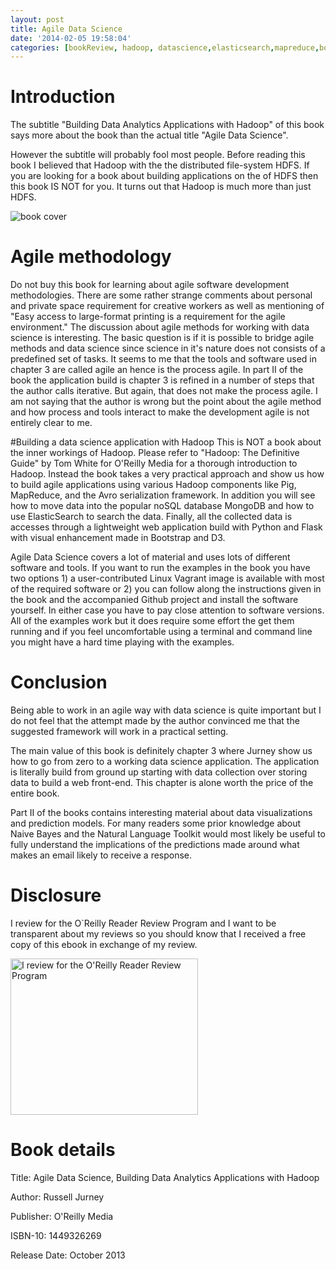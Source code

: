 ```yaml
---
layout: post
title: Agile Data Science
date: '2014-02-05 19:58:04'
categories: [bookReview, hadoop, datascience,elasticsearch,mapreduce,bootstrap,d3, dataAnalysis]
---
```

# Introduction
The subtitle "Building Data Analytics Applications with Hadoop" of this book says more about the book than the actual title "Agile Data Science". 

<!--more-->

However the subtitle will probably fool most people. Before reading this book I believed that Hadoop with the the distributed file-system HDFS. If you are looking for a book about building applications on the of HDFS then this book IS NOT for you. It turns out that Hadoop is much more than just HDFS. 

<img src="http://akamaicovers.oreilly.com/images/0636920025054/cat.gif" alt="book cover">

# Agile methodology
Do not buy this book for learning about agile software development methodologies. There are some rather strange comments about personal and private space requirement for creative workers as well as mentioning of "Easy access to large-format printing is a requirement for the agile environment." The discussion about agile methods for working with data science is interesting. The basic question is if it is possible to bridge agile methods and data science since science in it's nature does not consists of a predefined set of tasks. It seems to me that the tools and software used in chapter 3 are called agile an hence is the process agile. In part II of the book the application build is chapter 3 is refined in a number of steps that the author calls iterative. But again, that does not make the process agile. I am not saying that the author is wrong but the point about the agile method and how process and tools interact to make the development agile is not entirely clear to me.

#Building a data science application with Hadoop
This is NOT a book about the inner workings of Hadoop. Please refer to "Hadoop: The Definitive Guide" by Tom White for O'Reilly Media for a thorough introduction to Hadoop. Instead the book takes a very practical approach and show us how to build agile applications using various Hadoop components like Pig, MapReduce, and the Avro serialization framework. In addition you will see how to move data into the popular noSQL database MongoDB and how to use ElasticSearch to search the data. Finally, all the collected data is accesses through a lightweight web application build with Python and Flask with visual enhancement made in Bootstrap and D3. 

Agile Data Science covers a lot of material and uses lots of different software and tools. If you want to run the examples in the book you have two options 1) a user-contributed Linux Vagrant image is available with most of the required software or 2) you can follow along the instructions given in the book and the accompanied Github project and install the software yourself. In either case you have to pay close attention to software versions. All of the examples work but it does require some effort the get them running and if you feel uncomfortable using a terminal and command line you might have a hard time playing with the examples. 

# Conclusion
Being able to work in an agile way with data science is quite important but I do not feel that the attempt made by the author convinced me that the suggested framework will work in a practical setting.

The main value of this book is definitely chapter 3 where Jurney show us how to go from zero to a working data science application. The application is literally build from ground up starting with data collection over storing data to build a web front-end. This chapter is alone worth the price of the entire book.

Part II of the books contains interesting material about data visualizations and prediction models. For many readers some prior knowledge about Naive Bayes and the Natural Language Toolkit would most likely be useful to fully understand the implications of the predictions made around what makes an email likely to receive a response.

# Disclosure
I review for the O`Reilly Reader Review Program and I want to be transparent about my reviews so you should know that I received a free copy of this ebook in exchange of my review.

<a href="http://oreilly.com/bloggers/"><img alt="I review for the O'Reilly Reader Review Program" src="http://cdn.oreillystatic.com/bloggers/blogger-review-badge-300.png" border="0" width="300" height="250"></a>

# Book details
Title: Agile Data Science, Building Data Analytics Applications with Hadoop

Author: Russell Jurney

Publisher: O'Reilly Media

ISBN-10: 1449326269

Release Date: October 2013
